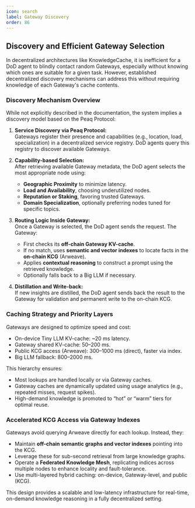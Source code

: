 ```yaml
---
icon: search
label: Gateway Discovery
order: 86
---
```


## Discovery and Efficient Gateway Selection

In decentralized architectures like KnowledgeCache, it is inefficient for a DoD agent to blindly contact random Gateways, especially without knowing which ones are suitable for a given task. However, established decentralized discovery mechanisms can address this without requiring knowledge of each Gateway's cache contents.

### Discovery Mechanism Overview

While not explicitly described in the documentation, the system implies a discovery model based on the Peaq Protocol:

1. **Service Discovery via Peaq Protocol:**  
   Gateways register their presence and capabilities (e.g., location, load, specialization) in a decentralized service registry. DoD agents query this registry to discover available Gateways.

2. **Capability-based Selection:**  
   After retrieving available Gateway metadata, the DoD agent selects the most appropriate node using:
   - **Geographic Proximity** to minimize latency.
   - **Load and Availability**, choosing underutilized nodes.
   - **Reputation or Staking**, favoring trusted Gateways.
   - **Domain Specialization**, optionally preferring nodes tuned for specific topics.

3. **Routing Logic Inside Gateway:**  
   Once a Gateway is selected, the DoD agent sends the request. The Gateway:
   - First checks its **off-chain Gateway KV-cache**.
   - If no match, uses **semantic and vector indexes** to locate facts in the **on-chain KCG** (Arweave).
   - Applies **contextual reasoning** to construct a prompt using the retrieved knowledge.
   - Optionally falls back to a Big LLM if necessary.

4. **Distillation and Write-back:**  
   If new insights are distilled, the DoD agent sends back the result to the Gateway for validation and permanent write to the on-chain KCG.

### Caching Strategy and Priority Layers

Gateways are designed to optimize speed and cost:
- On-device Tiny LLM KV-cache: ~20 ms latency.
- Gateway shared KV-cache: 50–200 ms.
- Public KCG access (Arweave): 300–1000 ms (direct), faster via index.
- Big LLM fallback: 800–2000 ms.

This hierarchy ensures:
- Most lookups are handled locally or via Gateway caches.
- Gateway caches are dynamically updated using usage analytics (e.g., repeated misses, request spikes).
- High-demand knowledge is promoted to “hot” or “warm” tiers for optimal reuse.

### Accelerated KCG Access via Gateway Indexes

Gateways avoid querying Arweave directly for each lookup. Instead, they:
- Maintain **off-chain semantic graphs and vector indexes** pointing into the KCG.
- Leverage these for sub-second retrieval from large knowledge graphs.
- Operate a **Federated Knowledge Mesh**, replicating indices across multiple nodes to enhance locality and fault-tolerance.
- Use multi-layered hybrid caching: on-device, Gateway-level, and public (KCG).

This design provides a scalable and low-latency infrastructure for real-time, on-demand knowledge reasoning in a fully decentralized setting.
